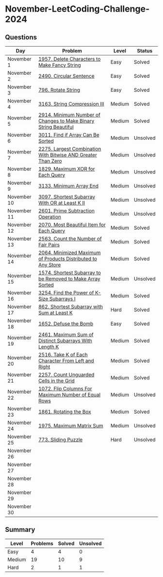 # November-LeetCoding-Challenge-2024

## Questions
| Day | Problem | Level | Status |
| --- | --- | --- | --- |
| November 1  | [1957. Delete Characters to Make Fancy String](https://leetcode.com/problems/delete-characters-to-make-fancy-string/) | Easy | Solved |
| November 2  | [2490. Circular Sentence](https://leetcode.com/problems/circular-sentence/) | Easy | Solved |
| November 3  | [796. Rotate String](https://leetcode.com/problems/rotate-string/) | Easy | Solved | 
| November 4  | [3163. String Compression III](https://leetcode.com/problems/string-compression-iii/) | Medium | Solved |
| November 5  | [2914. Minimum Number of Changes to Make Binary String Beautiful](https://leetcode.com/problems/minimum-number-of-changes-to-make-binary-string-beautiful/) | Medium | Solved |
| November 6  | [3011. Find if Array Can Be Sorted](https://leetcode.com/problems/find-if-array-can-be-sorted/) | Medium | Unsolved |
| November 7  | [2275. Largest Combination With Bitwise AND Greater Than Zero](https://leetcode.com/problems/largest-combination-with-bitwise-and-greater-than-zero/) | Medium | Unsolved |
| November 8  | [1829. Maximum XOR for Each Query](https://leetcode.com/problems/maximum-xor-for-each-query/) | Medium | Unsolved |
| November 9  | [3133. Minimum Array End](https://leetcode.com/problems/minimum-array-end/) | Medium | Unsolved |
| November 10 | [3097. Shortest Subarray With OR at Least K II](https://leetcode.com/problems/shortest-subarray-with-or-at-least-k-ii/) | Medium | Unsolved |
| November 11 | [2601. Prime Subtraction Operation](https://leetcode.com/problems/prime-subtraction-operation/) | Medium | Unsolved |
| November 12 | [2070. Most Beautiful Item for Each Query](https://leetcode.com/problems/most-beautiful-item-for-each-query/) | Medium | Solved |
| November 13 | [2563. Count the Number of Fair Pairs](https://leetcode.com/problems/count-the-number-of-fair-pairs/) | Medium | Solved |
| November 14 | [2064. Minimized Maximum of Products Distributed to Any Store](https://leetcode.com/problems/minimized-maximum-of-products-distributed-to-any-store/) | Medium | Solved |
| November 15 | [1574. Shortest Subarray to be Removed to Make Array Sorted](https://leetcode.com/problems/shortest-subarray-to-be-removed-to-make-array-sorted/) | Medium | Unsolved |
| November 16 | [3254. Find the Power of K-Size Subarrays I](https://leetcode.com/problems/find-the-power-of-k-size-subarrays-i/) | Medium | Solved |
| November 17 | [862. Shortest Subarray with Sum at Least K](https://leetcode.com/problems/shortest-subarray-with-sum-at-least-k/) | Hard | Solved |
| November 18 | [1652. Defuse the Bomb](https://leetcode.com/problems/defuse-the-bomb/) | Easy | Solved |
| November 19 | [2461. Maximum Sum of Distinct Subarrays With Length K](https://leetcode.com/problems/maximum-sum-of-distinct-subarrays-with-length-k/) | Medium | Solved |
| November 20 | [2516. Take K of Each Character From Left and Right](https://leetcode.com/problems/take-k-of-each-character-from-left-and-right/) | Medium | Solved |
| November 21 | [2257. Count Unguarded Cells in the Grid](https://leetcode.com/problems/count-unguarded-cells-in-the-grid/) | Medium | Solved |
| November 22 | [1072. Flip Columns For Maximum Number of Equal Rows](https://leetcode.com/problems/flip-columns-for-maximum-number-of-equal-rows/) | Medium | Unsolved |
| November 23 | [1861. Rotating the Box](https://leetcode.com/problems/rotating-the-box/) | Medium | Solved |
| November 24 | [1975. Maximum Matrix Sum](https://leetcode.com/problems/maximum-matrix-sum/) | Medium | Unsolved |
| November 25 | [773. Sliding Puzzle](https://leetcode.com/problems/sliding-puzzle/) | Hard | Unsolved |
| November 26 | []() |  |  |
| November 27 | []() |  |  |
| November 28 | []() |  |  |
| November 29 | []() |  |  |
| November 30 | []() |  |  |

## Summary
| Level  | Problems | Solved | Unsolved |
| ---    | --- | --- | --- |
| Easy   | 4 | 4 | 0 |
| Medium | 19 | 10 | 9 |
| Hard   | 2 | 1 | 1 |
